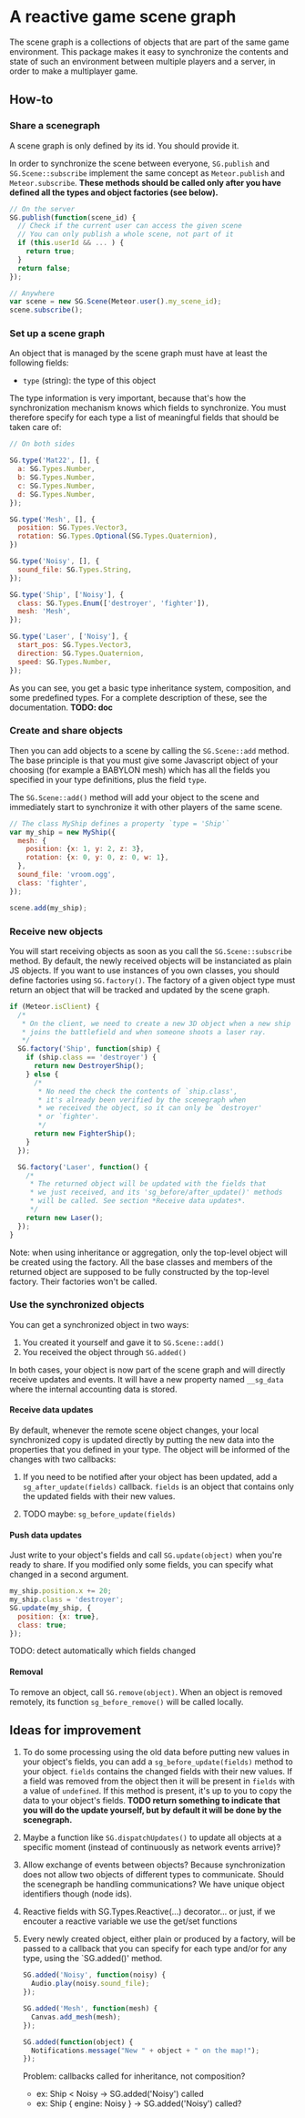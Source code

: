A reactive game scene graph
===========================

The scene graph is a collections of objects that are part of the same game
environment. This package makes it easy to synchronize the contents and state
of such an environment between multiple players and a server, in order to make
a multiplayer game.

How-to
------

### Share a scenegraph

A scene graph is only defined by its id. You should provide it.

In order to synchronize the scene between everyone, `SG.publish` and
`SG.Scene::subscribe` implement the same concept as `Meteor.publish` and
`Meteor.subscribe`. **These methods should be called only after you have
defined all the types and object factories (see below).**

```javascript
// On the server
SG.publish(function(scene_id) {
  // Check if the current user can access the given scene
  // You can only publish a whole scene, not part of it
  if (this.userId && ... ) {
    return true;
  }
  return false;
});

// Anywhere
var scene = new SG.Scene(Meteor.user().my_scene_id);
scene.subscribe();
```

### Set up a scene graph

An object that is managed by the scene graph must have at least the following
fields:
* `type` (string): the type of this object

The type information is very important, because that's how the synchronization
mechanism knows which fields to synchronize. You must therefore specify for
each type a list of meaningful fields that should be taken care of:

```javascript
// On both sides

SG.type('Mat22', [], {
  a: SG.Types.Number,
  b: SG.Types.Number,
  c: SG.Types.Number,
  d: SG.Types.Number,
});

SG.type('Mesh', [], {
  position: SG.Types.Vector3,
  rotation: SG.Types.Optional(SG.Types.Quaternion),
})

SG.type('Noisy', [], {
  sound_file: SG.Types.String,
});

SG.type('Ship', ['Noisy'], {
  class: SG.Types.Enum(['destroyer', 'fighter']),
  mesh: 'Mesh',
});

SG.type('Laser', ['Noisy'], {
  start_pos: SG.Types.Vector3,
  direction: SG.Types.Quaternion,
  speed: SG.Types.Number,
});
```

As you can see, you get a basic type inheritance system, composition, and some
predefined types. For a complete description of these, see the documentation.
**TODO: doc**

### Create and share objects

Then you can add objects to a scene by calling the `SG.Scene::add` method. The
base principle is that you must give some Javascript object of your choosing
(for example a BABYLON mesh) which has all the fields you specified in your
type definitions, plus the field `type`.

The `SG.Scene::add()` method will add your object to the scene and immediately
start to synchronize it with other players of the same scene.

```javascript
// The class MyShip defines a property `type = 'Ship'`
var my_ship = new MyShip({
  mesh: {
    position: {x: 1, y: 2, z: 3},
    rotation: {x: 0, y: 0, z: 0, w: 1},
  },
  sound_file: 'vroom.ogg',
  class: 'fighter',
});

scene.add(my_ship);
```

### Receive new objects

You will start receiving objects as soon as you call the `SG.Scene::subscribe`
method. By default, the newly received objects will be instanciated as plain JS
objects. If you want to use instances of you own classes, you should define
factories using `SG.factory()`. The factory of a given object type must return
an object that will be tracked and updated by the scene graph.

```javascript
if (Meteor.isClient) {
  /*
   * On the client, we need to create a new 3D object when a new ship
   * joins the battlefield and when someone shoots a laser ray.
   */
  SG.factory('Ship', function(ship) {
    if (ship.class == 'destroyer') {
      return new DestroyerShip();
    } else {
      /*
       * No need the check the contents of `ship.class',
       * it's already been verified by the scenegraph when
       * we received the object, so it can only be `destroyer'
       * or `fighter'.
       */
      return new FighterShip();
    }
  });

  SG.factory('Laser', function() {
    /*
     * The returned object will be updated with the fields that
     * we just received, and its 'sg_before/after_update()' methods
     * will be called. See section *Receive data updates*.
     */
    return new Laser();
  });
}
```

Note: when using inheritance or aggregation, only the top-level object will be
created using the factory. All the base classes and members of the returned
object are supposed to be fully constructed by the top-level factory. Their
factories won't be called.

### Use the synchronized objects

You can get a synchronized object in two ways:
1. You created it yourself and gave it to `SG.Scene::add()`
2. You received the object through `SG.added()`

In both cases, your object is now part of the scene graph and will directly
receive updates and events. It will have a new property named `__sg_data`
where the internal accounting data is stored.

#### Receive data updates

By default, whenever the remote scene object changes, your local synchronized
copy is updated directly by putting the new data into the properties that you
defined in your type. The object will be informed of the changes with two
callbacks:

1.  If you need to be notified after your object has been updated, add a
    `sg_after_update(fields)` callback. `fields` is an object that contains
    only the updated fields with their new values.

2.  TODO maybe: `sg_before_update(fields)` 

#### Push data updates

Just write to your object's fields and call `SG.update(object)` when you're ready
to share. If you modified only some fields, you can specify what changed in a
second argument.

```javascript
my_ship.position.x += 20;
my_ship.class = 'destroyer';
SG.update(my_ship, {
  position: {x: true},
  class: true;
});
```

TODO: detect automatically which fields changed

#### Removal

To remove an object, call `SG.remove(object)`. When an object is removed
remotely, its function `sg_before_remove()` will be called locally.

Ideas for improvement
---------------------

1.  To do some processing using the old data before putting new values in your
    object's fields, you can add a `sg_before_update(fields)` method to your
    object. `fields` contains the changed fields with their new values. If a
    field was removed from the object then it will be present in `fields` with
    a value of `undefined`.  If this method is present, it's up to you to copy
    the data to your object's fields.  **TODO return something to indicate that
    you will do the update yourself, but by default it will be done by the
    scenegraph.**

3.  Maybe a function like `SG.dispatchUpdates()` to update all objects at
    a specific moment (instead of continuously as network events arrive)?

4.  Allow exchange of events between objects? Because synchronization does not allow
    two objects of different types to communicate. Should the scenegraph be handling
    communications? We have unique object identifiers though (node ids).

5.  Reactive fields with SG.Types.Reactive(...) decorator... or just,
    if we encouter a reactive variable we use the get/set functions

6.  Every newly created object, either plain or produced by a factory, will be
    passed to a callback that you can specify for each type and/or for any
    type, using the `SG.added()' method.

    ```javascript
    SG.added('Noisy', function(noisy) {
      Audio.play(noisy.sound_file);
    });
    
    SG.added('Mesh', function(mesh) {
      Canvas.add_mesh(mesh);
    });
    
    SG.added(function(object) {
      Notifications.message("New " + object + " on the map!");
    });
    ```
    
    Problem: callbacks called for inheritance, not composition?
    * ex: Ship < Noisy → SG.added('Noisy') called
    * ex: Ship { engine: Noisy } → SG.added('Noisy') called?
